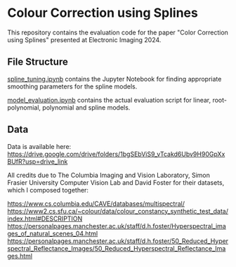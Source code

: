 # Colour Correction using Splines

This repository contains the evaluation code for the paper "Color Correction using Splines" presented at Electronic Imaging 2024.

## File Structure

[spline_tuning.ipynb](spline_tuning.ipynb) contains the Jupyter Notebook for finding appropriate smoothing parameters for the spline models.

[model_evaluation.ipynb](model_evaluation.ipynb) contains the actual evaluation script for linear, root-polynomial, polynomial and spline models.

## Data

Data is available here: https://drive.google.com/drive/folders/1bgSEbViS9_vTcakd6Ubv9H90GpXxBUfR?usp=drive_link

All credits due to The Columbia Imaging and Vision Laboratory, Simon Frasier University Computer Vision Lab and David Foster for their datasets, which I composed together:


https://www.cs.columbia.edu/CAVE/databases/multispectral/
https://www2.cs.sfu.ca/~colour/data/colour_constancy_synthetic_test_data/index.html#DESCRIPTION
https://personalpages.manchester.ac.uk/staff/d.h.foster/Hyperspectral_images_of_natural_scenes_04.html
https://personalpages.manchester.ac.uk/staff/d.h.foster/50_Reduced_Hyperspectral_Reflectance_Images/50_Reduced_Hyperspectral_Reflectance_Images.html
